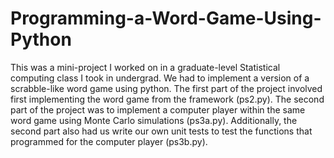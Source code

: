 # Programming-a-Word-Game-Using-Python

This was a mini-project I worked on in a graduate-level Statistical computing class I took in undergrad. 
We had to implement a version of a scrabble-like word game using python. 
The first part of the project involved first implementing the word game from the framework (ps2.py). 
The second part of the project was to implement a computer player within the same word game using Monte Carlo simulations (ps3a.py). 
Additionally, the second part also had us write our own unit tests to test the functions that programmed for the computer player (ps3b.py).

